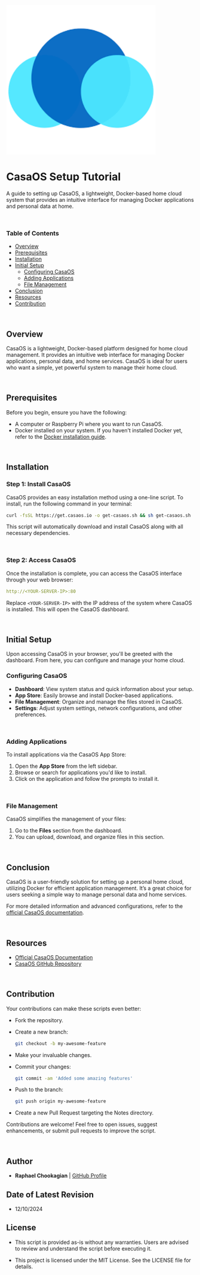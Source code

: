 <img src="../assets/casa.png" alt="Alt Text" width="400">

# CasaOS Setup Tutorial

A guide to setting up CasaOS, a lightweight, Docker-based home cloud system that provides an intuitive interface for managing Docker applications and personal data at home.

<br>

### **Table of Contents**

- [Overview](#overview)
- [Prerequisites](#prerequisites)
- [Installation](#installation)
- [Initial Setup](#initial-setup)
  - [Configuring CasaOS](#configuring-casaos)
  - [Adding Applications](#adding-applications)
  - [File Management](#file-management)
- [Conclusion](#conclusion)
- [Resources](#resources)
- [Contribution](#contribution)

<br>

## **Overview**

CasaOS is a lightweight, Docker-based platform designed for home cloud management. It provides an intuitive web interface for managing Docker applications, personal data, and home services. CasaOS is ideal for users who want a simple, yet powerful system to manage their home cloud.

<br>

## **Prerequisites**

Before you begin, ensure you have the following:

- A computer or Raspberry Pi where you want to run CasaOS.
- Docker installed on your system. If you haven't installed Docker yet, refer to the [Docker installation guide](https://docs.docker.com/get-docker/).

<br>

## **Installation**

### **Step 1: Install CasaOS**

CasaOS provides an easy installation method using a one-line script. To install, run the following command in your terminal:

  ```bash
  curl -fsSL https://get.casaos.io -o get-casaos.sh && sh get-casaos.sh
  ```

This script will automatically download and install CasaOS along with all necessary dependencies.

<br>

### **Step 2: Access CasaOS**

Once the installation is complete, you can access the CasaOS interface through your web browser:

  ```yaml
  http://<YOUR-SERVER-IP>:80
  ```

Replace `<YOUR-SERVER-IP>` with the IP address of the system where CasaOS is installed. This will open the CasaOS dashboard.

<br>

## **Initial Setup**

Upon accessing CasaOS in your browser, you'll be greeted with the dashboard. From here, you can configure and manage your home cloud.

### **Configuring CasaOS**

- **Dashboard**: View system status and quick information about your setup.
- **App Store**: Easily browse and install Docker-based applications.
- **File Management**: Organize and manage the files stored in CasaOS.
- **Settings**: Adjust system settings, network configurations, and other preferences.

<br>

### **Adding Applications**

To install applications via the CasaOS App Store:

1. Open the **App Store** from the left sidebar.
2. Browse or search for applications you'd like to install.
3. Click on the application and follow the prompts to install it.

<br>

### **File Management**

CasaOS simplifies the management of your files:

1. Go to the **Files** section from the dashboard.
2. You can upload, download, and organize files in this section.

<br>

## **Conclusion**

CasaOS is a user-friendly solution for setting up a personal home cloud, utilizing Docker for efficient application management. It’s a great choice for users seeking a simple way to manage personal data and home services.

For more detailed information and advanced configurations, refer to the [official CasaOS documentation](https://docs.casaos.io/).

<br>

## **Resources**

- [Official CasaOS Documentation](https://docs.casaos.io/)
- [CasaOS GitHub Repository](https://github.com/casaos)

<br>

## **Contribution**

Your contributions can make these scripts even better:

- Fork the repository.

- Create a new branch:

  ```bash
  git checkout -b my-awesome-feature
  ```

- Make your invaluable changes.

- Commit your changes:

  ```bash
  git commit -am 'Added some amazing features'
  ```

- Push to the branch:

  ```bash
  git push origin my-awesome-feature
  ```

- Create a new Pull Request targeting the Notes directory.

Contributions are welcome! Feel free to open issues, suggest enhancements, or submit pull requests to improve the script.

<br>

## **Author**

- **Raphael Chookagian** | [GitHub Profile](https://github.com/cesar-group)

## **Date of Latest Revision**

- 12/10/2024

## **License**

- This script is provided as-is without any warranties. Users are advised to review and understand the script before executing it.

- This project is licensed under the MIT License. See the LICENSE file for details.
